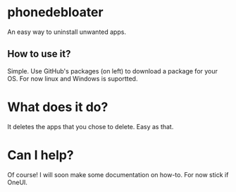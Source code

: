 # phonedebloater
 An easy way to uninstall unwanted apps.
## How to use it?
Simple. Use GitHub's packages (on left) to download a package for your OS. For now linux and Windows is suportted. 
# What does it do?
It deletes the apps that you chose to delete. Easy as that.
# Can I help?
Of course! I will soon make some documentation on how-to. For now stick if OneUI.
